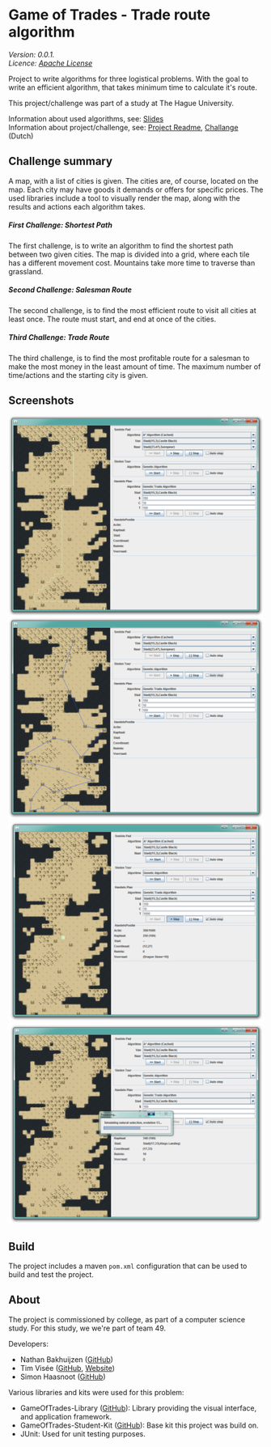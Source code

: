 # Game of Trades - Trade route algorithm
_Version: 0.0.1._  
_Licence: [Apache License](LICENSE)_

Project to write algorithms for three logistical problems.
With the goal to write an efficient algorithm, that takes minimum time to calculate it's route.

This project/challenge was part of a study at The Hague University.

Information about used algorithms, see: [Slides](doc/slides/index.html)  
Information about project/challenge, see: [Project Readme](README-Project.md), [Challange](OPDRACHT.md) (Dutch) 

## Challenge summary
A map, with a list of cities is given. The cities are, of course, located on the map. Each city may have goods it demands or offers for specific prices.
The used libraries include a tool to visually render the map, along with the results and actions each algorithm takes.

##### First Challenge: Shortest Path
The first challenge, is to write an algorithm to find the shortest path between two given cities. The map is divided into a grid, where each tile has a different movement cost. Mountains take more time to traverse than grassland.

##### Second Challenge: Salesman Route
The second challenge, is to find the most efficient route to visit all cities at least once. The route must start, and end at once of the cities.

##### Third Challenge: Trade Route
The third challenge, is to find the most profitable route for a salesman to make the most money in the least amount of time.
The maximum number of time/actions and the starting city is given.

## Screenshots
![Shortest Path](doc/img/ShortestPath.png)
![Salesman Problem](doc/img/SalesmanProblem.png)
![Trading](doc/img/Trading.png)
![Route Calculation](doc/img/RouteCalculation.png)

## Build
The project includes a maven `pom.xml` configuration that can be used to build and test the project.

## About
The project is commissioned by college, as part of a computer science study. For this study, we we're part of team 49.

Developers:
- Nathan Bakhuijzen ([GitHub](https://github.com/nathanbakhuijzen))
- Tim Visée ([GitHub](https://github.com/timvisee), [Website](https://timvisee.com/))
- Simon Haasnoot ([GitHub](https://github.com/simonhaasnoot))

Various libraries and kits were used for this problem:
- GameOfTrades-Library ([GitHub](https://github.com/gameoftrades/gameoftrades-library)): Library providing the visual interface, and application framework.
- GameOfTrades-Student-Kit ([GitHub](https://github.com/gameoftrades/gameoftrades-student-kit)): Base kit this project was build on.
- JUnit: Used for unit testing purposes.
